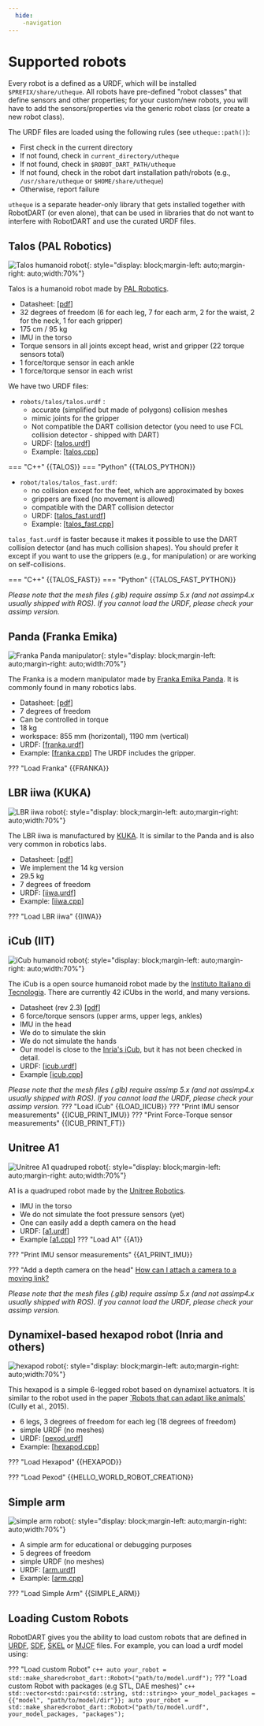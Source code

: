 ```yaml
---
  hide:
    -navigation
---
```

<style>
  .md-typeset h1,
  .md-content__button {
    display: none;
  }
</style>
# Supported robots

Every robot is a defined as a URDF, which will be installed `$PREFIX/share/utheque`. All robots have pre-defined "robot classes" that define sensors and other properties; for your custom/new robots, you will have to add the sensors/properties via the generic robot class (or create a new robot class).

The URDF files are loaded using the following rules (see `utheque::path()`):

- First check in the current directory
- If not found, check in `current_directory/utheque`
- If not found, check in `$ROBOT_DART_PATH/utheque`
- If not found, check in the robot dart installation path/robots (e.g., `/usr/share/utheque` or `$HOME/share/utheque`)
- Otherwise, report failure

`utheque` is a separate header-only library that gets installed together with RobotDART (or even alone), that can be used in libraries that do not want to interfere with RobotDART and use the curated URDF files.

## Talos (PAL Robotics)
![Talos humanoid robot](images/talos.png){: style="display: block;margin-left: auto;margin-right: auto;width:70%"}

Talos is a humanoid robot made by [PAL Robotics](https://pal-robotics.com/robots/talos/).

- Datasheet: [[pdf](https://pal-robotics.com/wp-content/uploads/2019/07/Datasheet_TALOS.pdf)]
- 32 degrees of freedom (6 for each leg, 7 for each arm, 2 for the waist, 2 for the neck, 1 for each gripper)
- 175 cm / 95 kg
- IMU in the torso
- Torque sensors in all joints except head, wrist and gripper (22 torque sensors total)
- 1 force/torque sensor in each ankle
- 1 force/torque sensor in each wrist

We have two URDF files:

- `robots/talos/talos.urdf` :
    * accurate (simplified but made of polygons) collision meshes
    * mimic joints for the gripper
    * Not compatible the DART collision detector (you need to use FCL collision detector - shipped with DART)
    * URDF: [[talos.urdf](https://github.com/resibots/robot_dart/blob/master/utheque/talos/talos.urdf)]
    * Example: [[talos.cpp](https://github.com/resibots/robot_dart/blob/master/src/examples/talos.cpp)]


=== "C++"
{{TALOS}}
=== "Python"
{{TALOS_PYTHON}}
    
- `robot/talos/talos_fast.urdf`:
    * no collision except for the feet, which are approximated by boxes
    * grippers are fixed (no movement is allowed)
    * compatible with the DART collision detector
    * URDF: [[talos_fast.urdf](https://github.com/resibots/robot_dart/blob/master/utheque/talos/talos_fast.urdf)]
    * Example: [[talos_fast.cpp](https://github.com/resibots/robot_dart/blob/master/src/examples/talos_fast.cpp)]

`talos_fast.urdf` is faster because it makes it possible to use the DART collision detector (and has much collision shapes). You should prefer it except if you want to use the grippers (e.g., for manipulation) or are working on self-collisions.

=== "C++"
{{TALOS_FAST}}
=== "Python"
{{TALOS_FAST_PYTHON}}

*Please note that the mesh files (.glb) require assimp 5.x (and not assimp4.x usually shipped with ROS). If you cannot load the URDF, please check your assimp version.*

## Panda (Franka Emika)
![Franka Panda manipulator](images/franka.png){: style="display: block;margin-left: auto;margin-right: auto;width:70%"}

The Franka is a modern manipulator made by [Franka Emika Panda](https://www.franka.de/technology). It is commonly found in many robotics labs.

- Datasheet: [[pdf](https://www.generationrobots.com/media/panda-franka-emika-datasheet.pdf)]
- 7 degrees of freedom
- Can be controlled in torque
- 18 kg
- workspace: 855 mm (horizontal), 1190 mm (vertical)
- URDF: [[franka.urdf](https://github.com/resibots/robot_dart/blob/master/utheque/franka/franka.urdf)]
- Example: [[franka.cpp](https://github.com/resibots/robot_dart/blob/master/src/examples/franka.cpp)]
The URDF includes the gripper.


??? "Load Franka"
{{FRANKA}}
    

## LBR iiwa (KUKA)
![LBR iiwa robot](images/iiwa.png){: style="display: block;margin-left: auto;margin-right: auto;width:70%"}

The LBR iiwa is manufactured by [KUKA](https://www.kuka.com/en-de/products/robot-systems/industrial-robots/lbr-iiwa). It is similar to the Panda and is also very common in robotics labs.

- Datasheet: [[pdf](https://www.kuka.com/-/media/kuka-downloads/imported/6b77eecacfe542d3b736af377562ecaa/db_lbr_iiwa_en.pdf?rev=70ca3521eecc42b9b1a05d0e486119ba&hash=C3DDC2EFE649EFDF75E592892C466D6F)]
- We implement the 14 kg version
- 29.5 kg
- 7 degrees of freedom
- URDF: [[iiwa.urdf](https://github.com/resibots/robot_dart/blob/master/utheque/iiwa/iiwa.urdf)]
- Example: [[iiwa.cpp](https://github.com/resibots/robot_dart/blob/master/src/examples/iiwa.cpp)]

??? "Load LBR iiwa"
{{IIWA}}

## iCub (IIT)
![iCub humanoid robot](images/icub.png){: style="display: block;margin-left: auto;margin-right: auto;width:70%"}

The iCub is a open source humanoid robot made by the [Instituto Italiano di Tecnologia](https://icub.iit.it). There are currently 42 iCUbs in the world, and many versions.

- Datasheet (rev 2.3) [[pdf](https://icub.iit.it/storage/documents/Technical-specs_iCub_robot_Rev_2.3_05082019.pdf)]
- 6 force/torque sensors (upper arms, upper legs, ankles)
- IMU in the head
- We do to simulate the skin
- We do not simulate the hands
- Our model is close to the [Inria's iCub](https://members.loria.fr/JBMouret/robots.html), but it has not been checked in detail.
- URDF: [[icub.urdf](https://github.com/resibots/robot_dart/blob/master/utheque/iiwa/icub.urdf)]
- Example [[icub.cpp](https://github.com/resibots/robot_dart/blob/master/src/examples/icub.cpp)]

*Please note that the mesh files (.glb) require assimp 5.x (and not assimp4.x usually shipped with ROS). If you cannot load the URDF, please check your assimp version.*
??? "Load iCub"
{{LOAD_IICUB}}
??? "Print IMU sensor measurements"
{{ICUB_PRINT_IMU}}
??? "Print Force-Torque sensor measurements"
{{ICUB_PRINT_FT}}
## Unitree A1
![Unitree A1 quadruped robot](images/a1.png){: style="display: block;margin-left: auto;margin-right: auto;width:70%"}

A1 is a quadruped robot made by the [Unitree Robotics](https://www.unitree.com/products/a1/).

<!-- - Depth camera in the head -->
- IMU in the torso
- We do not simulate the foot pressure sensors (yet)
- One can easily add a depth camera on the head
- URDF: [[a1.urdf](https://github.com/resibots/robot_dart/blob/master/utheque/unitree_a1/a1.urdf)]
- Example [[a1.cpp](https://github.com/resibots/robot_dart/blob/master/src/examples/a1.cpp)]
??? "Load A1"
{{A1}}

??? "Print IMU sensor measurements"
{{A1_PRINT_IMU}}

??? "Add a depth camera on the head"
    [How can I attach a camera to a moving link?](../faq/#how-can-i-attach-a-camera-to-a-moving-link)

*Please note that the mesh files (.glb) require assimp 5.x (and not assimp4.x usually shipped with ROS). If you cannot load the URDF, please check your assimp version.*

## Dynamixel-based hexapod robot (Inria and others)
![hexapod robot](images/hexapod.png){: style="display: block;margin-left: auto;margin-right: auto;width:70%"}

This hexapod is a simple 6-legged robot based on dynamixel actuators. It is similar to the robot used in the paper [`Robots that can adapt like animals'](https://www.nature.com/articles/nature14422) (Cully et al., 2015).

- 6 legs, 3 degrees of freedom for each leg (18 degrees of freedom)
- simple URDF (no meshes)
- URDF: [[pexod.urdf](https://github.com/resibots/robot_dart/blob/master/utheque/pexod.urdf)]
- Example: [[hexapod.cpp](https://github.com/resibots/robot_dart/blob/master/src/examples/hexapod.cpp)]

??? "Load Hexapod"
{{HEXAPOD}}

??? "Load Pexod"
{{HELLO_WORLD_ROBOT_CREATION}}

## Simple arm
![simple arm robot](images/arm.png){: style="display: block;margin-left: auto;margin-right: auto;width:70%"}

- A simple arm for educational or debugging purposes
- 5 degrees of freedom
- simple URDF (no meshes)
- URDF: [[arm.urdf](https://github.com/resibots/robot_dart/blob/master/utheque/arm.urdf)]
- Example: [[arm.cpp](https://github.com/resibots/robot_dart/blob/master/src/examples/arm.cpp)]

??? "Load Simple Arm"
{{SIMPLE_ARM}}
## Loading Custom Robots
RobotDART gives you the ability to load custom robots  that are defined in [URDF](http://wiki.ros.org/urdf/Tutorials), [SDF](https://classic.gazebosim.org/tutorials?tut=build_model#ComponentsofSDFModels), [SKEL](https://dartsim.github.io/skel_file_format.html) or [MJCF](https://mujoco.readthedocs.io/en/latest/modeling.html#mjcf-mechanisms) files. For example, you can load a urdf model using:

??? "Load custom Robot"
    ``` c++
        auto your_robot = std::make_shared<robot_dart::Robot>("path/to/model.urdf");
    ```
??? "Load custom Robot with packages (e.g STL, DAE meshes)"
    ``` c++
        std::vector<std::pair<std::string, std::string>> your_model_packages = {{"model", "path/to/model/dir"}};
        auto your_robot = std::make_shared<robot_dart::Robot>("path/to/model.urdf", your_model_packages, "packages");
    ```
